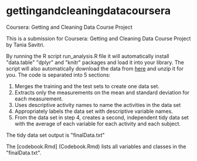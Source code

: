 # gettingandcleaningdatacoursera
Coursera: Getting and Cleaning Data Course Project

This is a submission for Coursera: Getting and Cleaning Data Course Project by Tania Savitri.

By running the R script run_analysis.R file it will automatically install "data.table" "dplyr" and "knitr" packages and load it into your library. The script will also automatically download the data from [here](https://d396qusza40orc.cloudfront.net/getdata%2Fprojectfiles%2FUCI%20HAR%20Dataset.zip) and unzip it for you. 
The code is separated into 5 sections:
1. Merges the training and the test sets to create one data set.
2. Extracts only the measurements on the mean and standard deviation for each measurement.
3. Uses descriptive activity names to name the activities in the data set
4. Appropriately labels the data set with descriptive variable names.
5. From the data set in step 4, creates a second, independent tidy data set with the average of each variable for each activity and each subject.

The tidy data set output is "finalData.txt"

The [codebook.Rmd] (Codebook.Rmd) lists all variables and classes in the "finalData.txt".
